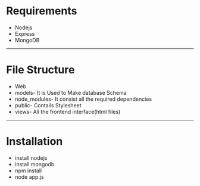 # Requirements
 *	Nodejs 
 *	Express 
 *	MongoDB 

---

 # File Structure 
 * Web 
 *	models- It is Used to Make database Schema<br>
 *	node_modules- It consist all the required dependencies<br>
 *	public- Contails Stylesheet<br>
 *	views- All the frontend interface(html files)<br>

 ---
 
 # Installation
 *	install nodejs
 *	install mongodb
 *	npm install 
 *	node app.js
